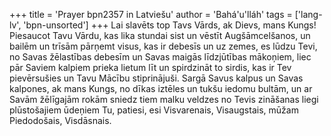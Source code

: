 +++
title = 'Prayer bpn2357 in Latviešu'
author = 'Bahá'u'lláh'
tags = ['lang-lv', 'bpn-unsorted']
+++
Lai slavēts top Tavs Vārds, ak Dievs, mans Kungs! Piesaucot Tavu Vārdu, kas lika stundai sist un vēstīt Augšāmcelšanos, un bailēm un trīsām pārņemt visus, kas ir debesīs un uz zemes, es lūdzu Tevi, no Savas žēlastības debesīm un Savas maigās līdzjūtības mākoņiem, liec pār Saviem kalpiem prieka lietum līt un spirdzināt to sirdis, kas ir Tev pievērsušies un Tavu Mācību stiprinājuši.
Sargā Savus kalpus un Savas kalpones, ak mans Kungs, no dīkas iztēles un tukšu iedomu bultām, un ar Savām žēlīgajām rokām sniedz tiem malku veldzes no Tevis zināšanas liegi plūstošajiem ūdeņiem
Tu, patiesi, esi Visvarenais, Visaugstais, mūžam Piedodošais, Visdāsnais.
